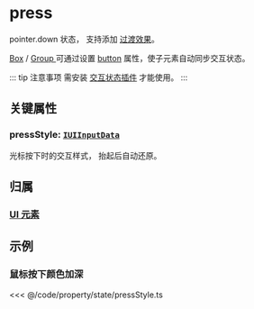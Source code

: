 <script setup>
import Case from '/component/Case.vue'
</script>

# press

pointer.down 状态， 支持添加 [过渡效果](/reference/UI/transition.md)。

[Box](/reference/display/Box.md) / [Group ](/reference/display/Group.md)可通过设置 [button](/reference/UI/state/state.md#button-boolean) 属性，使子元素自动同步交互状态。

::: tip 注意事项
需安装 [交互状态插件](/plugin/in/state/index.md) 才能使用。
:::

## 关键属性

### pressStyle: [`IUIInputData`](/api/interfaces/IUIInputData.md)

光标按下时的交互样式， 抬起后自动还原。

## 归属

### [UI 元素](/reference/display/UI.md)

## 示例

<case name="PressStyle" index=0   editor=false></case>

### 鼠标按下颜色加深

<<< @/code/property/state/pressStyle.ts
